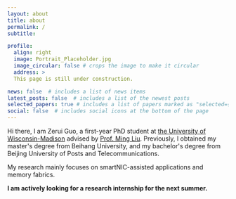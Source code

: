 ```yaml
---
layout: about
title: about
permalink: /
subtitle: 

profile:
  align: right
  image: Portrait_Placeholder.jpg
  image_circular: false # crops the image to make it circular
  address: >
  This page is still under construction.

news: false  # includes a list of news items
latest_posts: false  # includes a list of the newest posts
selected_papers: true # includes a list of papers marked as "selected={true}"
social: false  # includes social icons at the bottom of the page
---
```


Hi there, I am Zerui Guo, a first-year PhD student at [the University of Wisconsin-Madison](https://www.cs.wisc.edu/) advised by [Prof. Ming Liu](https://pages.cs.wisc.edu/~mgliu/index.html).  Previously, I obtained my master's degree from Beihang University, and my bachelor's degree from Beijing University of Posts and Telecommunications.

My research mainly focuses on smartNIC-assisted applications and memory fabrics.

**I am actively looking for a research internship for the next summer.**
